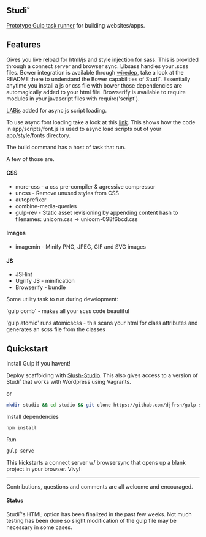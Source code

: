 ## Studi˚

[Prototype Gulp task runner](http://studio.dennisjefferson.com) for building websites/apps. 

## Features

Gives you live reload for html/js and style injection for sass. This is provided through a connect server and browser sync. Libsass handles your .scss files. Bower integration is available through [wiredep](https://github.com/taptapship/wiredep), take a look at the README there to understand the Bower capabilities of Studi˚. Essentially anytime you install a js or css file with bower those dependencies are automagically added to your html file. Browserify is available to require modules in your javascript files with require('script').

[LABjs](http://labjs.com/) added for async js script loading. 

To use async font loading take a look at this [link](http://bdadam.com/blog/loading-webfonts-with-high-performance.html). This shows how the code in app/scripts/font.js is used to async load scripts out of your app/style/fonts directory. 

The build command has a host of task that run. 

A few of those are. 

#### CSS

- more-css - a css pre-compiler & agressive compressor
- uncss - Remove unused styles from CSS
- autoprefixer
- combine-media-queries
- gulp-rev - Static asset revisioning by appending content hash to filenames: unicorn.css → unicorn-098f6bcd.css


#### Images

- imagemin - Minify PNG, JPEG, GIF and SVG images


#### JS

- JSHint
- Ugilify JS - minification
- Browserify - bundle 

Some utility task to run during development: 

'gulp comb' - makes all your scss code beautiful

'gulp atomic' runs atomicscss - this scans your html for class attributes and generates an scss file from the classes


## Quickstart

Install Gulp if you havent! 

Deploy scaffolding with [Slush-Studio](https://github.com/djfrsn/slush-studio). This also gives access to a version of Studi˚ that works with Wordpress using Vagrants.

or

```sh
mkdir studio && cd studio && git clone https://github.com/djfrsn/gulp-studio.git .
```

Install dependencies

```sh
npm install
```

Run

```sh
gulp serve
```
This kickstarts a connect server w/ browsersync that opens up a blank project in your browser. Vivy!


---

Contributions, questions and comments are all welcome and encouraged.


#### Status

Studi˚'s HTML option has been finalized in the past few weeks. Not much testing has been done so slight modification of the gulp file may be necessary in some cases.
